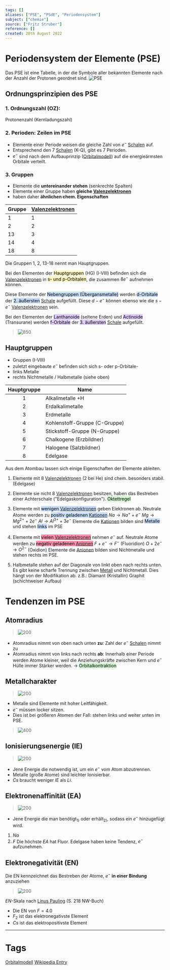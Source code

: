 ```yaml
---
tags: []
aliases: ["PSE", "PSdE", "Periodensystem"]
subject: ["chemie"]
source: ["Fritz Struber"]
reference: []
created: 20th August 2022
---
```


# Periodensystem der Elemente (PSE)
Das PSE ist eine Tabelle, in der die Symbole aller bekannten Elemente nach der Anzahl der Protonen geordnet sind.
![PSE](PSE.png)
## Ordnungsprinzipien des PSE
### 1. Ordnungszahl (OZ):
Protonenzahl (Kernladungszahl)
### 2. Perioden: **Zeilen** im PSE
- Elemente einer Periode weisen die gleiche Zahl von $e^{-}$ [Schalen](Orbitalmodell.md) auf.
- Entsprechend den 7 [Schalen](Orbitalmodell.md) (K-Q), gibt es 7 Perioden.
- $e^{-}$ sind nach dem Aufbauprinzip ([Orbitalmodell](Orbitalmodell.md)) auf die energieärmsten Orbitale verteilt.
### 3. Gruppen
- Elemente die **untereinander stehen** (senkrechte Spalten)
- Elemente einer Gruppe haben **gleiche [Valenzelektronen](Valenzelektronen.md)**
- haben daher **ähnlichen chem. Eigenschaften**

| Gruppe | [Valenzelektronen](Valenzelektronen.md) |
| ------ | -------------------- |
| 1      | 1                    |
| 2      | 2                    |
| 13     | 3                    |
| 14     | 4                    |
| 18     | 8                    |

Die Gruppen 1, 2, 13-18 nennt man Hauptgruppen.

Bei den Elementen der <mark style="background: #FFF3A3A6;">Hauptgruppen</mark> (HG) (I-VIII) befinden sich die [Valenzelektronen](Valenzelektronen.md) in <mark style="background: #FFF3A3A6;">s- und p-Orbitalen</mark>, die zusammen $8 e^{-}$ aufnehmen können.

Diese Elemente der <mark style="background: #ADCCFFA6;">Nebengruppen (Übergansmetalle)</mark> werden <mark style="background: #ADCCFFA6;">d-Orbitale</mark> der <mark style="background: #ADCCFFA6;">2. äußersten</mark> [Schale](Orbitalmodell.md) aufgefüllt.
Diese $d-e^{-}$ können ebenso wie die $s-e^{-}$ [Valenzelektronen](Valenzelektronen.md) sein.

Bei den Elementen der <mark style="background: #D2B3FFA6;">Lanthanoide</mark> (seltene Erden) und <mark style="background: #D2B3FFA6;">Actinoide</mark> (Transurane) werden <mark style="background: #D2B3FFA6;">f-Orbitale</mark> der <mark style="background: #D2B3FFA6;">3. äußersten</mark> [Schale](Orbitalmodell.md) aufgefüllt.

>![850](pse-orbs.png)

## Hauptgruppen
- Gruppen (I-VIII)
- zuletzt eingebaute $e^{-}$ befinden sich sich s- oder p-Orbitale-
- links Metalle
- rechts Nichtmetalle / Halbmetalle (siehe oben)

| Hauptgruppe | Name                          |
|:-----------:| ----------------------------- |
|      1      | Alkalimetalle +H              |
|      2      | Erdalkalimetalle              |
|      3      | Erdmetalle                    |
|      4      | Kohlenstoff-Gruppe (C-Gruppe) |
|      5      | Stickstoff-Gruppe (N-Gruppe)  |
|      6      | Chalkogene (Erzbildner)       |
|      7      | Halogene (Salzbildner)        |
|      8      | Edelgase                      |

Aus dem Atombau lassen sich einige Eigenschaften der Elemente ableiten.
1. Elemente mit 8 [Valenzelektronen](Valenzelektronen.md) (2 bei He) sind chem. besonders stabil. (Edelgase)
2. Elemente sie nicht 8 [Valenzelektronen](Valenzelektronen.md) besitzen, haben das Bestreben einer Achterschale ("Edelgaskonfiguration"). <mark style="background: #BBFABBA6;">Oktettregel</mark> 
3. Elemente mit <mark style="background: #ADCCFFA6;">wenigen [Valenzelektronen](Valenzelektronen.md)</mark> geben Elektronen ab.
   Neutrale Atome werden zu <mark style="background: #ADCCFFA6;">positiv geladenen [Kationen](Ionenbindung.md)</mark> 
   $Na\longrightarrow Na^{+}+e^{-}$
   $Mg\longrightarrow Mg^{2+}+2e^{-}$
   $Al\longrightarrow Al^{3+}+3e^{-}$
   Elemente die [Kationen](Ionenbindung.md) bilden sind <mark style="background: #ADCCFFA6;">Metalle</mark> und stehen <mark style="background: #ADCCFFA6;">links</mark> im PSE


4. Elemente mit <mark style="background: #FF5582A6;">vielen [Valenzelektronen](Valenzelektronen.md)</mark> nehmen $e^{-}$ auf.
   Neutrale Atome werden zu <mark style="background: #FF5582A6;">negativ geladenen [Anionen](Ionenbindung.md)</mark>
	$F+e^{-}\longrightarrow F^{-}$ (Fluoridion)
	$O+2e^{-}\longrightarrow O^{2-}$ (Oxidion)
	Elemente die [Anionen](Ionenbindung.md) bilden sind Nichtmetalle und stehen rechts im PSE.
5. Halbmetalle stehen auf der Diagonale von linkt oben nach rechts unten.
	Es gibt keine scharfe Trennung zwischen [Metall](Metallbindung.md) und Nichtmetall. Dies hängt von der Modifikation ab.
	z.B.: Diamant (Kristallin)
	Graphit (schichtweiser Aufbau)

# Tendenzen im PSE
## Atomradius
>![200](x-ab_y-zu.png)
- Atomradius nimmt von oben nach unten **zu**:
  Zahl der $e^{-}$ [Schalen](Orbitalmodell.md) nimmt zu
- Atomradius nimmt von links nach rechts **ab**:
  Innerhalb einer Periode werden Atome kleiner, weil die Anziehungskräfte zwischen Kern und $e^{-}$ Hülle immer Stärker werden.
  $\rightarrow$ <mark style="background: #BBFABBA6;">Orbitalkontraktion</mark>
   
## Metallcharakter
>![200](x-ab_y-zu.png)
- Metalle sind Elemente mit hoher Leitfähigkeit.
- $e^{-}$ müssen locker sitzen.
- Dies ist bei größeren Atomen der Fall: stehen links und weiter unten im PSE.

>![400](LiCsAtome.png)
## Ionisierungsenergie (IE)
>![200](x-zu_y-ab.png)
- Jene Energie die notwendig ist, um ein $e^{-}$ vom Atom abzutrennen.
- Metalle (große Atome) sind leichter Ionisierbar.
- $Cs$ braucht weniger *IE* als $Li$.
## Elektronenaffinität (EA)
>![200](x-zu_y-ab.png)
- Jene Energie die man benötigt$_{1)}$ oder erhält$_{2)}$, sodass ein $e^{-}$ hinzugefügt wird.
1. $Na$
2. $F$
Die höchste *EA* hat Fluor.
Edelgase haben keine Tendenz, $e^{-}$ aufzunehmen.
## Elektronegativität (EN)
Die EN kennzeichnet das Bestreben der Atome, $e^{-}$ **in einer Bindung** anzuziehen
>![200](x-zu_y-ab.png)

*EN*-Skala nach [Linus Pauling](https://de.wikipedia.org/wiki/Periodensystem#Elektronegativit%C3%A4t) (S. 218 NW-Buch)
- Die EN von $F=4.0$
- $F_{2}$ ist das elektronegativste Element
- $Cs$ ist das elektropositivste Element


---
# Tags
[Orbitalmodell](Orbitalmodell.md)
[Wikipedia Entry](https://de.wikipedia.org/wiki/Periodensystem)